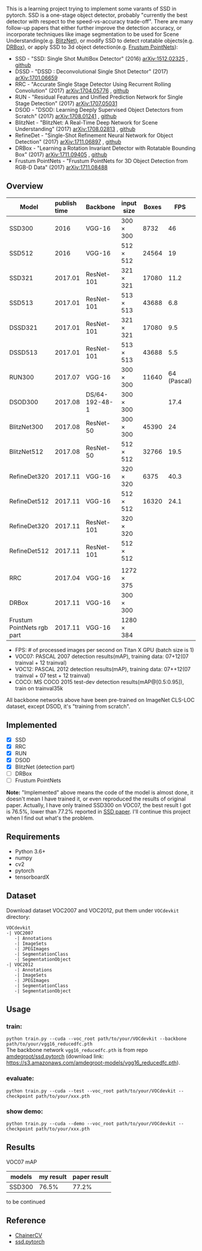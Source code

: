 

This is a learning project trying to implement some varants of SSD in pytorch. SSD is a one-stage object detector, probably "currently the best detector with respect to the speed-vs-accuracy trade-off". There are many follow-up papers that either further improve the detection accuracy, or incorporate techniques like image segmentation to be used for Scene Understanding(e.g. [BlitzNet](https://arxiv.org/abs/1708.02813)), or modify SSD to detect rotatable objects(e.g. [DRBox](https://arxiv.org/abs/1711.09405)), or apply SSD to 3d object detection(e.g. [Frustum PointNets](https://arxiv.org/abs/1711.08488)):


* SSD - "SSD: Single Shot MultiBox Detector" (2016) [arXiv:1512.02325](https://arxiv.org/abs/1512.02325) , [github](https://github.com/weiliu89/caffe/tree/ssd)
* DSSD - "DSSD : Deconvolutional Single Shot Detector" (2017) [arXiv:1701.06659](https://arxiv.org/abs/1701.06659)
* RRC - "Accurate Single Stage Detector Using Recurrent Rolling Convolution" (2017) [arXiv:1704.05776](https://arxiv.org/abs/1704.05776) , [github](https://github.com/xiaohaoChen/rrc_detection)
* RUN - "Residual Features and Unified Prediction Network for Single Stage Detection" (2017) [arXiv:1707.05031](https://arxiv.org/abs/1707.05031)
* DSOD - "DSOD: Learning Deeply Supervised Object Detectors from Scratch" (2017) [arXiv:1708.01241](https://arxiv.org/abs/1708.01241) , [github](https://github.com/szq0214/DSOD)
* BlitzNet - "BlitzNet: A Real-Time Deep Network for Scene Understanding" (2017) [arXiv:1708.02813](https://arxiv.org/abs/1708.02813) , [github](https://github.com/dvornikita/blitznet)
* RefineDet - "Single-Shot Refinement Neural Network for Object Detection" (2017) [arXiv:1711.06897](https://arxiv.org/abs/1711.06897) , [github](https://github.com/sfzhang15/RefineDet)
* DRBox - "Learning a Rotation Invariant Detector with Rotatable Bounding Box" (2017) [arXiv:1711.09405](https://arxiv.org/abs/1711.09405) , [github](https://github.com/liulei01/DRBox)
* Frustum PointNets - "Frustum PointNets for 3D Object Detection from RGB-D Data" (2017) [arXiv:1711.08488](https://arxiv.org/abs/1711.08488)

## Overview
| Model      |publish time| Backbone  |  input size  | Boxes | FPS |  VOC07 | VOC12 | COCO |
| -----------|:--------|--------------|--------------|-------|-----|--------|-------|--------|
| SSD300     | 2016    | VGG-16       |  300 × 300   | 8732  | 46  | 77.2   | 75.9  | 25.1
| SSD512     | 2016    | VGG-16       |  512 × 512   | 24564 | 19  | 79.8   | 78.5  | 28.8
| SSD321     | 2017.01 | ResNet-101   |  321 × 321   | 17080 | 11.2| 77.1   | 75.4  | 28.0
| SSD513     | 2017.01 | ResNet-101   |  513 × 513   | 43688 | 6.8 | 80.6   | 79.4  | 31.2
| DSSD321    | 2017.01 | ResNet-101   |  321 × 321   | 17080 | 9.5 | 78.6   | 76.3  | 28.0
| DSSD513    | 2017.01 | ResNet-101   |  513 × 513   | 43688 | 5.5 | 81.5   | 80.0  | 33.2
| RUN300     | 2017.07 | VGG-16       |  300 × 300   | 11640 | 64 (Pascal)  | 79.1  | 77.0  | 
| DSOD300    | 2017.08 |DS/64-192-48-1|  300 × 300   |       | 17.4| 77.7   | 76.3  | 29.3
| BlitzNet300| 2017.08 | ResNet-50    |  300 × 300   | 45390 | 24  | 78.5   | 75.4  | 29.7
| BlitzNet512| 2017.08 | ResNet-50    |  512 × 512   | 32766 | 19.5| 80.7   | 79.0  | 34.1
|RefineDet320| 2017.11 | VGG-16       |  320 × 320   | 6375  | 40.3| 80.0   | 78.1  | 29.4
|RefineDet512| 2017.11 | VGG-16       |  512 × 512   | 16320 | 24.1| 81.8   | 80.0  | 33.0
|RefineDet320| 2017.11 | ResNet-101   |  320 × 320   |       |     |        |   | 32.0
|RefineDet512| 2017.11 | ResNet-101   |  512 × 512   |       |     |        |   | 36.4
| | | | | | | | |
| RRC        | 2017.04 | VGG-16       | 1272 × 375
| DRBox      | 2017.11 | VGG-16       |  300 × 300
| Frustum PointNets rgb part | 2017.11 | VGG-16 | 1280 × 384

* FPS: # of processed images per second  on Titan X GPU (batch size is 1)
* VOC07: PASCAL 2007 detection results(mAP), training data: 07+12(07 trainval + 12 trainval)
* VOC12: PASCAL 2012 detection results(mAP), training data: 07++12(07 trainval + 07 test + 12 trainval)
* COCO: MS COCO 2015 test-dev detection results(mAP@[0.5:0.95]), train on trainval35k

All backbone networks above have been pre-trained on ImageNet CLS-LOC dataset, except DSOD, it's "training from scratch".

  
## Implemented
- [x] SSD
- [x] RRC
- [x] RUN
- [x] DSOD
- [x] BlitzNet (detection part)
- [ ] DRBox
- [ ] Frustum PointNets

**Note:** "Implemented" above means the code of the model is almost done, it doesn't mean I have trained it, or even reproduced the results of original paper. Actually, I have only trained SSD300 on VOC07, the best result I got is 76.5%, lower than 77.2% reported in [SSD paper](https://arxiv.org/abs/1512.02325). I'll continue this project when I find out what's the problem.  

## Requirements
* Python 3.6+
* numpy
* cv2
* pytorch
* tensorboardX

## Dataset
Download dataset VOC2007 and VOC2012, put them under `VOCdevkit` directory:
```
VOCdevkit
-| VOC2007
   -| Annotations
   -| ImageSets
   -| JPEGImages
   -| SegmentationClass
   -| SegmentationObject
-| VOC2012
   -| Annotations
   -| ImageSets
   -| JPEGImages
   -| SegmentationClass
   -| SegmentationObject
```

## Usage
### train:
`python train.py --cuda --voc_root path/to/your/VOCdevkit --backbone path/to/your/vgg16_reducedfc.pth`  
The backbone network `vgg16_reducedfc.pth` is from repo [amdegroot/ssd.pytorch](https://github.com/amdegroot/ssd.pytorch) (download link: https://s3.amazonaws.com/amdegroot-models/vgg16_reducedfc.pth).

### evaluate:
`python train.py --cuda --test --voc_root path/to/your/VOCdevkit --checkpoint path/to/your/xxx.pth`  

### show demo:
`python train.py --cuda --demo --voc_root path/to/your/VOCdevkit --checkpoint path/to/your/xxx.pth`

## Results
VOC07 mAP

|  models  | my result | paper result |
|----------|-----------|--------------|
|  SSD300  |  76.5%   |    77.2%     |

to be continued

## Reference
* [ChainerCV](https://github.com/chainer/chainercv)
* [ssd.pytorch](https://github.com/amdegroot/ssd.pytorch)
